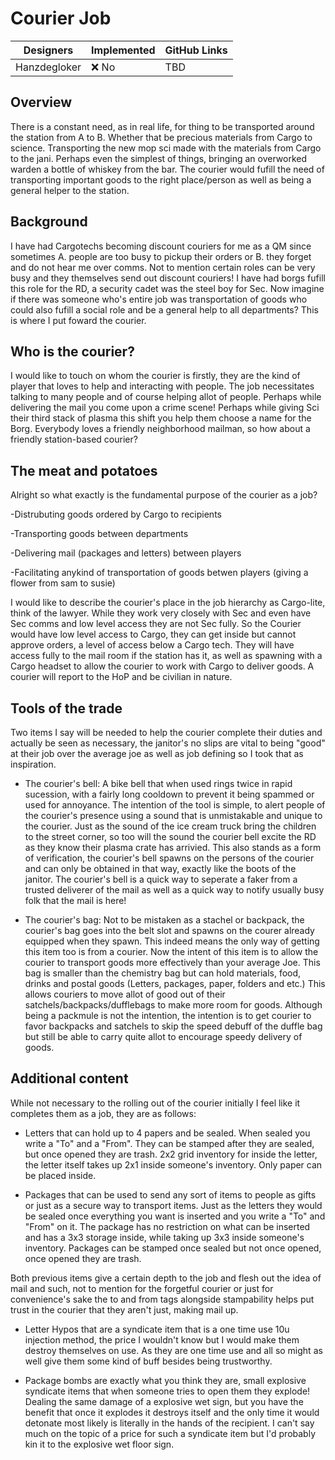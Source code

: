 # Courier Job

| Designers | Implemented | GitHub Links |
|---|---|---|
| Hanzdegloker | :x: No | TBD |

## Overview

There is a constant need, as in real life, for thing to be transported around the station from A to B. Whether that be precious materials from Cargo
to science. Transporting the new mop sci made with the materials from Cargo to the jani. Perhaps even the simplest of things, bringing an overworked
warden a bottle of whiskey from the bar. The courier would fufill the need of transporting important goods to the right place/person as well as being
a general helper to the station.

## Background

I have had Cargotechs becoming discount couriers for me as a QM since sometimes A. people are too busy to pickup their orders or B. they forget and 
do not hear me over comms. Not to mention certain roles can be very busy and they themselves send out discount couriers! I have had borgs fufill this 
role for the RD, a security cadet was the steel boy for Sec. Now imagine if there was someone who's entire job was transportation of goods who could also
fufill a social role and be a general help to all departments? This is where I put foward the courier.

## Who is the courier?

I would like to touch on whom the courier is firstly, they are the kind of player that loves to help and interacting with people. The job necessitates 
talking to many people and of course helping allot of people. Perhaps while delivering the mail you come upon a crime scene! Perhaps while giving Sci 
their third stack of plasma this shift you help them choose a name for the Borg. Everybody loves a friendly neighborhood mailman, so how about a friendly
station-based courier?

## The meat and potatoes

Alright so what exactly is the fundamental purpose of the courier as a job?

-Distrubuting goods ordered by Cargo to recipients

-Transporting goods between departments

-Delivering mail (packages and letters) between players

-Facilitating anykind of transportation of goods betwen players (giving a flower from sam to susie)

I would like to describe the courier's place in the job hierarchy as Cargo-lite, think of the lawyer. While they work very closely with Sec and even have
Sec comms and low level access they are not Sec fully. So the Courier would have low level access to Cargo, they can get inside but cannot approve orders, a
level of access below a Cargo tech. They will have access fully to the mail room if the station has it, as well as spawning with a Cargo headset to allow the
courier to work with Cargo to deliver goods. A courier will report to the HoP and be civilian in nature. 

## Tools of the trade

Two items I say will be needed to help the courier complete their duties and actually be seen as necessary, the janitor's no slips are vital to being "good" at their job
over the average joe as well as job defining so I took that as inspiration.

- The courier's bell: A bike bell that when used rings twice in rapid sucession, with a fairly long cooldown to prevent it being spammed or used for annoyance. The
intention of the tool is simple, to alert people of the courier's presence using a sound that is unmistakable and unique to the courier. Just as the sound of 
the ice cream truck bring the children to the street corner, so too will the sound the courier bell excite the RD as they know their plasma crate has arrivied.
This also stands as a form of verification, the courier's bell spawns on the persons of the courier and can only be obtained in that way, exactly like the boots of
the janitor. The courier's bell is a quick way to seperate a faker from a trusted deliverer of the mail as well as a quick way to notify usually busy folk that the 
mail is here!

- The courier's bag: Not to be mistaken as a stachel or backpack, the courier's bag goes into the belt slot and spawns on the courer already equipped when they spawn. This
indeed means the only way of getting this item too is from a courier. Now the intent of this item is to allow the courier to transport goods more effectively than your average
Joe. This bag is smaller than the chemistry bag but can hold materials, food, drinks and postal goods (Letters, packages, paper, folders and etc.) This allows couriers to 
move allot of good out of their satchels/backpacks/dufflebags to make more room for goods. Although being a packmule is not the intention, the intention is to get courier to favor
backpacks and satchels to skip the speed debuff of the duffle bag but still be able to carry quite allot to encourage speedy delivery of goods. 

## Additional content

While not necessary to the rolling out of the courier initially I feel like it completes them as a job, they are as follows:

- Letters that can hold up to 4 papers and be sealed. When sealed you write a "To" and a "From". They can be stamped after they are sealed, but once opened they are trash. 2x2 
grid inventory for inside the letter, the letter itself takes up 2x1 inside someone's inventory. Only paper can be placed inside.

- Packages that can be used to send any sort of items to people as gifts or just as a secure way to transport items. Just as the letters they would be sealed once everything you
want is inserted and you write a "To" and "From" on it. The package has no restriction on what can be inserted and has a 3x3 storage inside, while taking up 3x3 inside someone's
inventory. Packages can be stamped once sealed but not once opened, once opened they are trash. 

Both previous items give a certain depth to the job and flesh out the idea of mail and such, not to mention for the forgetful courier or just for convenience's sake the to and from tags
alongside stampability helps put trust in the courier that they aren't just, making mail up.

- Letter Hypos that are a syndicate item that is a one time use 10u injection method, the price I wouldn't know but I would make them destroy themselves on use. As they are one time use and
all so might as well give them some kind of buff besides being trustworthy.

- Package bombs are exactly what you think they are, small explosive syndicate items that when someone tries to open them they explode! Dealing the same damage of a explosive wet sign, but you
have the benefit that once it explodes it destroys itself and the only time it would detonate most likely is literally in the hands of the recipient. I can't say much on the topic of a price for 
such a syndicate item but I'd probably kin it to the explosive wet floor sign.

